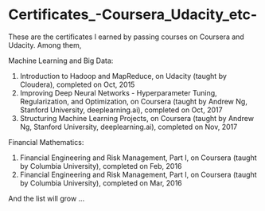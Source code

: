 # Certificates_-Coursera_Udacity_etc-
These are the certificates I earned by passing courses on Coursera and Udacity. Among them,

Machine Learning and Big Data:
1. Introduction to Hadoop and MapReduce, on Udacity (taught by Cloudera), completed on Oct, 2015
2. Improving Deep Neural Networks - Hyperparameter Tuning, Regularization, and Optimization, on Coursera (taught by Andrew Ng, Stanford University, deeplearning.ai), completed on Oct, 2017
3. Structuring Machine Learning Projects, on Coursera (taught by Andrew Ng, Stanford University, deeplearning.ai), completed on Nov, 2017

Financial Mathematics:
1. Financial Engineering and Risk Management, Part I, on Coursera (taught by Columbia University), completed on Feb, 2016
2. Financial Engineering and Risk Management, Part I, on Coursera (taught by Columbia University), completed on Mar, 2016

And the list will grow ...
